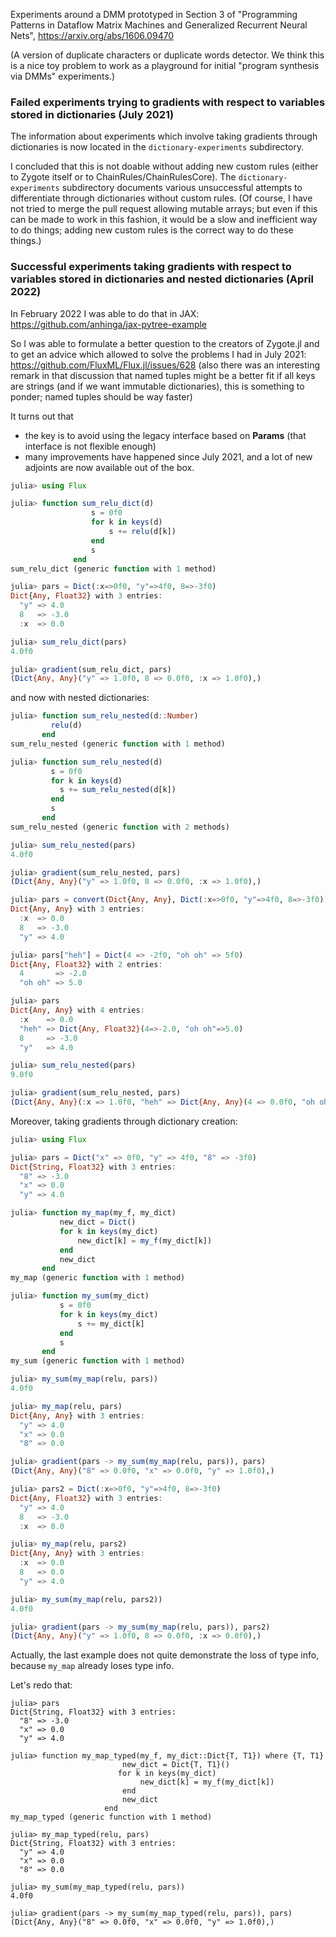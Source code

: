 Experiments around a DMM prototyped in Section 3 of "Programming Patterns in Dataflow Matrix Machines and Generalized Recurrent Neural Nets", https://arxiv.org/abs/1606.09470

(A version of duplicate characters or duplicate words detector. We think this is a nice toy problem to work as a playground for initial "program synthesis via DMMs" experiments.)

### Failed experiments trying to gradients with respect to variables stored in dictionaries (July 2021) 

The information about experiments which involve taking gradients through dictionaries is now located in the
`dictionary-experiments` subdirectory.

I concluded that this is not doable without adding new custom rules (either to Zygote itself or to ChainRules/ChainRulesCore).
The `dictionary-experiments` subdirectory documents various unsuccessful attempts to differentiate through dictionaries
without custom rules. (Of course, I have not tried to merge the pull request allowing mutable arrays; but even if this can be
made to work in this fashion, it would be a slow and inefficient way to do things; adding new custom rules is the
correct way to do these things.)

### Successful experiments taking gradients with respect to variables stored in dictionaries and nested dictionaries (April 2022)

In February 2022 I was able to do that in JAX: https://github.com/anhinga/jax-pytree-example

So I was able to formulate a better question to the creators of Zygote.jl and to get an advice which allowed to solve
the problems I had in July 2021: https://github.com/FluxML/Flux.jl/issues/628 (also there was an interesting remark in that discussion 
that named tuples might be a better fit if all keys are strings (and if we want immutable dictionaries), this is something to ponder;
named tuples should be way faster)

It turns out that
   * the key is to avoid using the legacy interface based on **Params** (that interface is not flexible enough)
   * many improvements have happened since July 2021, and a lot of new adjoints are now available out of the box.

```julia
julia> using Flux

julia> function sum_relu_dict(d)
                  s = 0f0
                  for k in keys(d)
                      s += relu(d[k])
                  end
                  s
              end
sum_relu_dict (generic function with 1 method)

julia> pars = Dict(:x=>0f0, "y"=>4f0, 8=>-3f0)
Dict{Any, Float32} with 3 entries:
  "y" => 4.0
  8   => -3.0
  :x  => 0.0

julia> sum_relu_dict(pars)
4.0f0

julia> gradient(sum_relu_dict, pars)
(Dict{Any, Any}("y" => 1.0f0, 8 => 0.0f0, :x => 1.0f0),)
```

and now with nested dictionaries:

```julia
julia> function sum_relu_nested(d::Number)
         relu(d)
       end
sum_relu_nested (generic function with 1 method)

julia> function sum_relu_nested(d)
         s = 0f0
         for k in keys(d)
           s += sum_relu_nested(d[k])
         end
         s
       end
sum_relu_nested (generic function with 2 methods)

julia> sum_relu_nested(pars)
4.0f0

julia> gradient(sum_relu_nested, pars)
(Dict{Any, Any}("y" => 1.0f0, 8 => 0.0f0, :x => 1.0f0),)

julia> pars = convert(Dict{Any, Any}, Dict(:x=>0f0, "y"=>4f0, 8=>-3f0))
Dict{Any, Any} with 3 entries:
  :x  => 0.0
  8   => -3.0
  "y" => 4.0

julia> pars["heh"] = Dict(4 => -2f0, "oh oh" => 5f0)
Dict{Any, Float32} with 2 entries:
  4       => -2.0
  "oh oh" => 5.0

julia> pars
Dict{Any, Any} with 4 entries:
  :x    => 0.0
  "heh" => Dict{Any, Float32}(4=>-2.0, "oh oh"=>5.0)
  8     => -3.0
  "y"   => 4.0

julia> sum_relu_nested(pars)
9.0f0

julia> gradient(sum_relu_nested, pars)
(Dict{Any, Any}(:x => 1.0f0, "heh" => Dict{Any, Any}(4 => 0.0f0, "oh oh" => 1.0f0), 8 => 0.0f0, "y" => 1.0f0),)
```

Moreover, taking gradients through dictionary creation:

```julia
julia> using Flux

julia> pars = Dict("x" => 0f0, "y" => 4f0, "8" => -3f0)
Dict{String, Float32} with 3 entries:
  "8" => -3.0
  "x" => 0.0
  "y" => 4.0

julia> function my_map(my_f, my_dict)
           new_dict = Dict()
           for k in keys(my_dict)
               new_dict[k] = my_f(my_dict[k])
           end
           new_dict
       end
my_map (generic function with 1 method)

julia> function my_sum(my_dict)
           s = 0f0
           for k in keys(my_dict)
               s += my_dict[k]
           end
           s
       end
my_sum (generic function with 1 method)

julia> my_sum(my_map(relu, pars))
4.0f0

julia> my_map(relu, pars)
Dict{Any, Any} with 3 entries:
  "y" => 4.0
  "x" => 0.0
  "8" => 0.0

julia> gradient(pars -> my_sum(my_map(relu, pars)), pars)
(Dict{Any, Any}("8" => 0.0f0, "x" => 0.0f0, "y" => 1.0f0),)

julia> pars2 = Dict(:x=>0f0, "y"=>4f0, 8=>-3f0)
Dict{Any, Float32} with 3 entries:
  "y" => 4.0
  8   => -3.0
  :x  => 0.0

julia> my_map(relu, pars2)
Dict{Any, Any} with 3 entries:
  :x  => 0.0
  8   => 0.0
  "y" => 4.0

julia> my_sum(my_map(relu, pars2))
4.0f0

julia> gradient(pars -> my_sum(my_map(relu, pars)), pars2)
(Dict{Any, Any}("y" => 1.0f0, 8 => 0.0f0, :x => 0.0f0),)
```

Actually, the last example does not quite demonstrate the loss of type info, because `my_map` already loses type info.

Let's redo that:

```
julia> pars
Dict{String, Float32} with 3 entries:
  "8" => -3.0
  "x" => 0.0
  "y" => 4.0
  
julia> function my_map_typed(my_f, my_dict::Dict{T, T1}) where {T, T1}
                         new_dict = Dict{T, T1}()
                        for k in keys(my_dict)
                             new_dict[k] = my_f(my_dict[k])
                         end
                         new_dict
                     end
my_map_typed (generic function with 1 method)

julia> my_map_typed(relu, pars)
Dict{String, Float32} with 3 entries:
  "y" => 4.0
  "x" => 0.0
  "8" => 0.0

julia> my_sum(my_map_typed(relu, pars))
4.0f0

julia> gradient(pars -> my_sum(my_map_typed(relu, pars)), pars)
(Dict{Any, Any}("8" => 0.0f0, "x" => 0.0f0, "y" => 1.0f0),)
```
